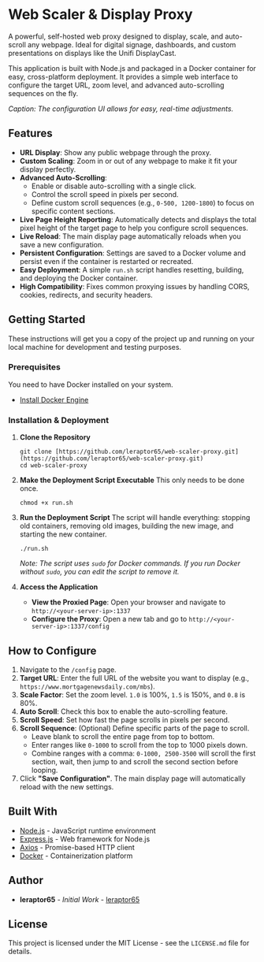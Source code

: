 # Web Scaler & Display Proxy

A powerful, self-hosted web proxy designed to display, scale, and auto-scroll any webpage. Ideal for digital signage, dashboards, and custom presentations on displays like the Unifi DisplayCast.

This application is built with Node.js and packaged in a Docker container for easy, cross-platform deployment. It provides a simple web interface to configure the target URL, zoom level, and advanced auto-scrolling sequences on the fly.

*Caption: The configuration UI allows for easy, real-time adjustments.*

## Features

* **URL Display**: Show any public webpage through the proxy.
* **Custom Scaling**: Zoom in or out of any webpage to make it fit your display perfectly.
* **Advanced Auto-Scrolling**:
    * Enable or disable auto-scrolling with a single click.
    * Control the scroll speed in pixels per second.
    * Define custom scroll sequences (e.g., `0-500, 1200-1800`) to focus on specific content sections.
* **Live Page Height Reporting**: Automatically detects and displays the total pixel height of the target page to help you configure scroll sequences.
* **Live Reload**: The main display page automatically reloads when you save a new configuration.
* **Persistent Configuration**: Settings are saved to a Docker volume and persist even if the container is restarted or recreated.
* **Easy Deployment**: A simple `run.sh` script handles resetting, building, and deploying the Docker container.
* **High Compatibility**: Fixes common proxying issues by handling CORS, cookies, redirects, and security headers.

## Getting Started

These instructions will get you a copy of the project up and running on your local machine for development and testing purposes.

### Prerequisites

You need to have Docker installed on your system.

* [Install Docker Engine](https://docs.docker.com/engine/install/)

### Installation & Deployment

1.  **Clone the Repository**
    ```
    git clone [https://github.com/leraptor65/web-scaler-proxy.git](https://github.com/leraptor65/web-scaler-proxy.git)
    cd web-scaler-proxy
    ```

2.  **Make the Deployment Script Executable**
    This only needs to be done once.
    ```
    chmod +x run.sh
    ```

3.  **Run the Deployment Script**
    The script will handle everything: stopping old containers, removing old images, building the new image, and starting the new container.
    ```
    ./run.sh
    ```
    *Note: The script uses `sudo` for Docker commands. If you run Docker without `sudo`, you can edit the script to remove it.*

4.  **Access the Application**
    * **View the Proxied Page**: Open your browser and navigate to `http://<your-server-ip>:1337`
    * **Configure the Proxy**: Open a new tab and go to `http://<your-server-ip>:1337/config`

## How to Configure

1.  Navigate to the `/config` page.
2.  **Target URL**: Enter the full URL of the website you want to display (e.g., `https://www.mortgagenewsdaily.com/mbs`).
3.  **Scale Factor**: Set the zoom level. `1.0` is 100%, `1.5` is 150%, and `0.8` is 80%.
4.  **Auto Scroll**: Check this box to enable the auto-scrolling feature.
5.  **Scroll Speed**: Set how fast the page scrolls in pixels per second.
6.  **Scroll Sequence**: (Optional) Define specific parts of the page to scroll.
    * Leave blank to scroll the entire page from top to bottom.
    * Enter ranges like `0-1000` to scroll from the top to 1000 pixels down.
    * Combine ranges with a comma: `0-1000, 2500-3500` will scroll the first section, wait, then jump to and scroll the second section before looping.
7.  Click **"Save Configuration"**. The main display page will automatically reload with the new settings.

## Built With

* [Node.js](https://nodejs.org/) - JavaScript runtime environment
* [Express.js](https://expressjs.com/) - Web framework for Node.js
* [Axios](https://axios-http.com/) - Promise-based HTTP client
* [Docker](https://www.docker.com/) - Containerization platform

## Author

* **leraptor65** - *Initial Work* - [leraptor65](https://github.com/leraptor65)

## License

This project is licensed under the MIT License - see the `LICENSE.md` file for details.
